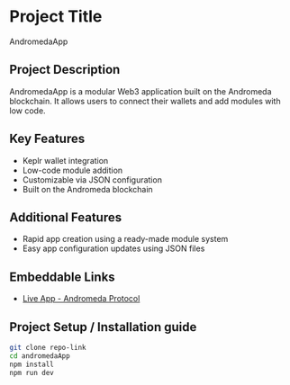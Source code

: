 # Project Title  
AndromedaApp

## Project Description  
AndromedaApp is a modular Web3 application built on the Andromeda blockchain. It allows users to connect their wallets and add modules with low code.

## Key Features  
- Keplr wallet integration  
- Low-code module addition  
- Customizable via JSON configuration  
- Built on the Andromeda blockchain  

## Additional Features   
- Rapid app creation using a ready-made module system  
- Easy app configuration updates using JSON files  

## Embeddable Links  
- [Live App - Andromeda Protocol](https://app.andromedaprotocol.io)

## Project Setup / Installation guide   
```bash
git clone repo-link
cd andromedaApp
npm install
npm run dev
